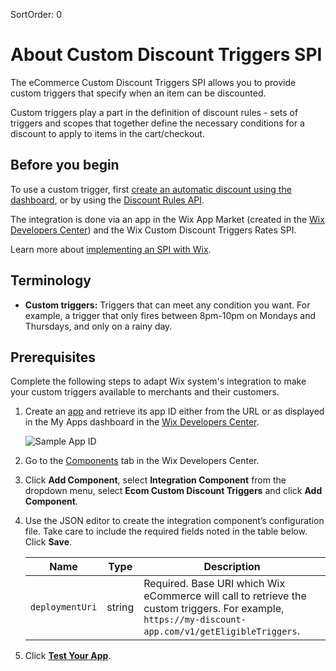 SortOrder: 0
# About Custom Discount Triggers SPI

The eCommerce Custom Discount Triggers SPI allows you to provide custom triggers that specify when an item can be discounted.

Custom triggers play a part in the definition of discount rules - sets of triggers and scopes that together define the necessary conditions for a discount to apply to items in the cart/checkout.

## Before you begin

To use a custom trigger, first [create an automatic discount using the dashboard](https://support.wix.com/en/article/wix-stores-creating-automatic-discounts), or by using the [Discount Rules API](https://dev.wix.com/api/rest/wix-ecommerce/discount-rules/create-discount-rule).

The integration is done via an app in the Wix App Market (created in the [Wix Developers Center](https://dev.wix.com/)) and the Wix Custom Discount Triggers Rates SPI.

Learn more about [implementing an SPI with Wix](https://dev.wix.com/api/rest/getting-started/service-provider-interface).

## Terminology

+ **Custom triggers:** Triggers that can meet any condition you want. For example, a trigger that only fires between 8pm-10pm on Mondays and Thursdays, and only on a rainy day.

## Prerequisites

Complete the following steps to adapt Wix system's integration to make your custom triggers available to merchants and their customers.

1. Create an [app](https://dev.wix.com/dc3/my-apps/) and retrieve its app ID either from the URL or as displayed in the My Apps dashboard in the [Wix Developers Center](https://dev.wix.com/).

    ![Sample App ID](https://s3.amazonaws.com/wixplorer-readme-images/custom-triggers-integration-spi%2Fappid.png "Sample App ID")

1. Go to the [Components](https://devforum.wix.com/kb/en/article/about-app-components) tab in the Wix Developers Center.
1. Click **Add Component**, select **Integration Component** from the dropdown menu, select **Ecom Custom Discount Triggers** and click **Add Component**.
1. Use the JSON editor to create the integration component’s configuration file. Take care to include the required fields noted in the table below. Click **Save**.

    | Name                 | Type                     | Description       |
    | ---------------------|--------------------------|-------------------|
    | `deploymentUri`      | string                   | Required. Base URI which Wix eCommerce will call to retrieve the custom triggers. For example, `https://my-discount-app.com/v1/getEligibleTriggers`.|

1. Click [**Test Your App**](https://devforum.wix.com/kb/en/article/how-to-test-your-app-on-a-free-premium-development-site).